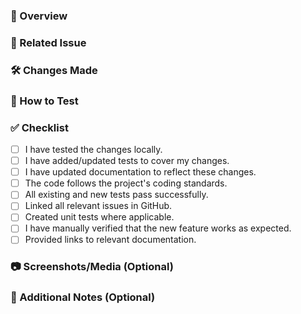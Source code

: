 ### 📄 Overview
<!-- Provide a concise description of the changes included in this PR. Mention the purpose and the high-level approach. -->

### 🔗 Related Issue
<!-- Link to any relevant issues in the repository, such as `Resolves #123`. -->

### 🛠️ Changes Made
<!-- List the major changes that are part of this PR, especially new functionality, refactors, or significant fixes. -->

### 🧪 How to Test
<!-- Describe how a reviewer can test the functionality or confirm that the changes are working as expected. If N/A, leave as-is. -->

### ✅ Checklist
<!-- Ensure that the following steps have been completed before submitting the PR. -->
- [ ] I have tested the changes locally.
- [ ] I have added/updated tests to cover my changes.
- [ ] I have updated documentation to reflect these changes.
- [ ] The code follows the project's coding standards.
- [ ] All existing and new tests pass successfully.
- [ ] Linked all relevant issues in GitHub. <!-- If no issue exists, consider creating one. -->
- [ ] Created unit tests where applicable. <!-- Ensure edge cases are handled by unit tests. -->
- [ ] I have manually verified that the new feature works as expected. <!-- Verified the simplest possible test case. -->
- [ ] Provided links to relevant documentation.

### 📷 Screenshots/Media (Optional)
<!-- Add screenshots or videos to help understand the changes if applicable. -->

### 📝 Additional Notes (Optional)
<!-- Any additional information that reviewers should be aware of, such as related pull requests or upcoming changes. -->